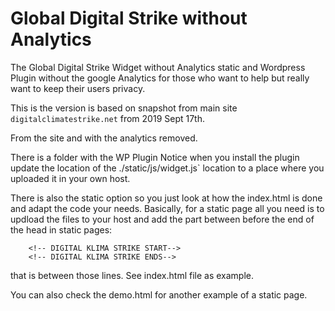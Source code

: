 # Global Digital Strike without Analytics
The Global Digital Strike Widget without Analytics static 
and Wordpress Plugin without the google Analytics for those who want 
to help but really want to keep their users privacy.


This is the version is based on snapshot from main 
site `digitalclimatestrike.net` from 2019 Sept 17th. 

From the site and with the analytics removed.

There is a folder with the WP Plugin 
Notice when you install the plugin update the location 
of the ./static/js/widget.js` location 
to a place where you uploaded it in your own host. 

There is also the static option so you just look at how the index.html is done 
and adapt the code your needs. 
Basically, for a static page all you need is to updload the files to your host
and add the part between before the end of the head in static pages: 
```
    <!-- DIGITAL KLIMA STRIKE START-->
    <!-- DIGITAL KLIMA STRIKE ENDS-->
```
that is between those lines. See index.html file as example. 

You can also check the demo.html for another example of a static page. 
